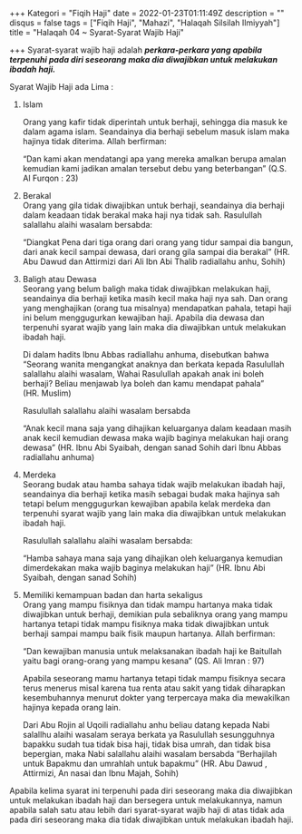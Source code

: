 +++
Kategori = "Fiqih Haji"
date = 2022-01-23T01:11:49Z
description = ""
disqus = false
tags = ["Fiqih Haji", "Mahazi", "Halaqah Silsilah Ilmiyyah"]
title = "Halaqah 04 ~ Syarat-Syarat Wajib Haji"

+++
Syarat-syarat wajib haji adalah **_perkara-perkara yang apabila terpenuhi pada diri seseorang maka dia diwajibkan untuk melakukan ibadah haji._**

Syarat Wajib Haji ada Lima :

1. Islam

   Orang yang kafir tidak diperintah untuk berhaji, sehingga dia masuk ke dalam agama islam. Seandainya dia berhaji sebelum masuk islam maka hajinya tidak diterima. Allah berfirman:

   “Dan kami akan mendatangi apa yang mereka amalkan berupa amalan kemudian kami jadikan amalan tersebut debu yang beterbangan” (Q.S. Al Furqon : 23)
2. Berakal  
   Orang yang gila tidak diwajibkan untuk berhaji, seandainya dia berhaji dalam keadaan tidak berakal maka haji nya tidak sah. Rasulullah salallahu alaihi wasalam bersabda:

   “Diangkat Pena dari tiga orang dari orang yang tidur sampai dia bangun, dari anak kecil sampai dewasa, dari orang gila sampai dia berakal” (HR. Abu Dawud dan Attirmizi dari Ali Ibn Abi Thalib radiallahu anhu, Sohih)
3. Baligh atau Dewasa  
   Seorang yang belum baligh maka tidak diwajibkan melakukan haji, seandainya dia berhaji ketika masih kecil maka haji nya sah. Dan orang yang menghajikan (orang tua misalnya) mendapatkan pahala, tetapi haji ini belum menggugurkan kewajiban haji. Apabila dia dewasa dan terpenuhi syarat wajib yang lain maka dia diwajibkan untuk melakukan ibadah haji.

   Di dalam hadits Ibnu Abbas radiallahu anhuma, disebutkan bahwa “Seorang wanita mengangkat anaknya dan berkata kepada Rasulullah salallahu alaihi wasalam, Wahai Rasulullah apakah anak ini boleh berhaji? Beliau menjawab Iya boleh dan kamu mendapat pahala”  
   (HR. Muslim)

   Rasulullah salallahu alaihi wasalam bersabda

   “Anak kecil mana saja yang dihajikan keluarganya dalam keadaan masih anak kecil kemudian dewasa maka wajib baginya melakukan haji orang dewasa” (HR. Ibnu Abi Syaibah, dengan sanad Sohih dari Ibnu Abbas radiallahu anhuma)
4. Merdeka  
   Seorang budak atau hamba sahaya tidak wajib melakukan ibadah haji, seandainya dia berhaji ketika masih sebagai budak maka hajinya sah tetapi belum menggugurkan kewajiban apabila kelak merdeka dan terpenuhi syarat wajib yang lain maka dia diwajibkan untuk melakukan ibadah haji.

   Rasulullah salallahu alaihi wasalam bersabda:

   “Hamba sahaya mana saja yang dihajikan oleh keluarganya kemudian dimerdekakan maka wajib baginya melakukan haji” (HR. Ibnu Abi Syaibah, dengan sanad Sohih)
5. Memiliki kemampuan badan dan harta sekaligus  
   Orang yang mampu fisiknya dan tidak mampu hartanya maka tidak diwajibkan untuk berhaji, demikian pula sebaliknya orang yang mampu hartanya tetapi tidak mampu fisiknya maka tidak diwajibkan untuk berhaji sampai mampu baik fisik maupun hartanya. Allah berfirman:

   “Dan kewajiban manusia untuk melaksanakan ibadah haji ke Baitullah yaitu bagi orang-orang yang mampu kesana” (QS. Ali Imran : 97)

   Apabila seseorang mamu hartanya tetapi tidak mampu fisiknya secara terus menerus misal karena tua renta atau sakit yang tidak diharapkan kesembuhannya menurut dokter yang terpercaya maka dia mewakilkan hajinya kepada orang lain.

   Dari Abu Rojin al Uqoili radiallahu anhu beliau datang kepada Nabi salallhu alaihi wasalam seraya berkata ya Rasulullah sesungguhnya bapakku sudah tua tidak bisa haji, tidak bisa umrah, dan tidak bisa bepergian, maka Nabi salallahu alaihi wasalam bersabda “Berhajilah untuk Bapakmu dan umrahlah untuk bapakmu” (HR. Abu Dawud , Attirmizi, An nasai dan Ibnu Majah, Sohih)

Apabila kelima syarat ini terpenuhi pada diri seseorang maka dia diwajibkan untuk melakukan ibadah haji dan bersegera untuk melakukannya, namun apabila salah satu atau lebih dari syarat-syarat wajib haji di atas tidak ada pada diri seseorang maka dia tidak diwajibkan untuk melakukan ibadah haji.